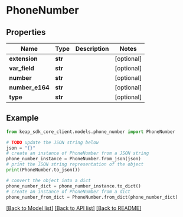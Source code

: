 # PhoneNumber


## Properties

Name | Type | Description | Notes
------------ | ------------- | ------------- | -------------
**extension** | **str** |  | [optional] 
**var_field** | **str** |  | [optional] 
**number** | **str** |  | [optional] 
**number_e164** | **str** |  | [optional] 
**type** | **str** |  | [optional] 

## Example

```python
from keap_sdk_core_client.models.phone_number import PhoneNumber

# TODO update the JSON string below
json = "{}"
# create an instance of PhoneNumber from a JSON string
phone_number_instance = PhoneNumber.from_json(json)
# print the JSON string representation of the object
print(PhoneNumber.to_json())

# convert the object into a dict
phone_number_dict = phone_number_instance.to_dict()
# create an instance of PhoneNumber from a dict
phone_number_from_dict = PhoneNumber.from_dict(phone_number_dict)
```
[[Back to Model list]](../README.md#documentation-for-models) [[Back to API list]](../README.md#documentation-for-api-endpoints) [[Back to README]](../README.md)


